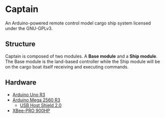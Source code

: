 Captain
=======

An Arduino-powered remote control model cargo ship system licensed under the GNU-GPLv3.

Structure
---------
Captain is composed of two modules. A **Base module** and a **Ship module**. The Base module is the land-based controller while the Ship module will be on the cargo boat itself receiving and executing commands.

Hardware
--------
* [Arduino Uno R3][ArduinoUno]
* [Arduino Mega 2560 R3][ArduinoMega]
  * [USB Host Shield 2.0][HostShield]
* [XBee-PRO 900HP][XBee]


[ArduinoUno]: https://www.sparkfun.com/products/11021
[ArduinoMega]: https://www.sparkfun.com/products/11061
[HostShield]: http://www.circuitsathome.com/products-page/arduino-shields/usb-host-shield-2-0-for-arduino
[XBee]: http://www.digi.com/products/wireless-wired-embedded-solutions/zigbee-rf-modules/point-multipoint-rfmodules/xbee-pro-900hp
